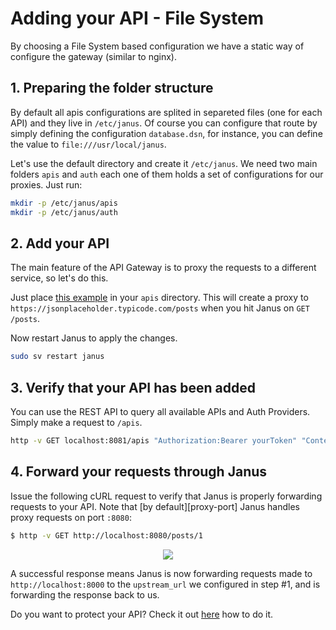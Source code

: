 # Adding your API - File System

By choosing a File System based configuration we have a static way of configure the gateway (similar to nginx).

## 1. Preparing the folder structure

By default all apis configurations are splited in separeted files (one for each API) and they live in
`/etc/janus`. Of course you can configure that route by simply defining the configuration `database.dsn`, for instance,
you can define the value to `file:///usr/local/janus`.

Let's use the default directory and create it `/etc/janus`. We need two main folders `apis` and `auth` each one of them
holds a set of configurations for our proxies. Just run:

```bash
mkdir -p /etc/janus/apis
mkdir -p /etc/janus/auth
```

## 2. Add your API

The main feature of the API Gateway is to proxy the requests to a different service, so let's do this.

Just place [this example](../examples/apis/posts.json) in your `apis` directory.
This will create a proxy to `https://jsonplaceholder.typicode.com/posts` when you hit Janus on `GET /posts`.

Now restart Janus to apply the changes.

```bash
sudo sv restart janus
```

## 3. Verify that your API has been added

You can use the REST API to query all available APIs and Auth Providers. Simply make a request 
to `/apis`.

```bash
http -v GET localhost:8081/apis "Authorization:Bearer yourToken" "Content-Type: application/json"
```

## 4. Forward your requests through Janus

Issue the following cURL request to verify that Janus is properly forwarding
requests to your API. Note that [by default][proxy-port] Janus handles proxy
requests on port `:8080`:

```bash
$ http -v GET http://localhost:8080/posts/1
```

<p align="center">
  <a href="http://g.recordit.co/vufeMjwEfg.gif">
    <img src="http://g.recordit.co/vufeMjwEfg.gif">
  </a>
</p>


A successful response means Janus is now forwarding requests made to
`http://localhost:8000` to the `upstream_url` we configured in step #1,
and is forwarding the response back to us.

Do you want to protect your API? Check it out [here](proxy_auth_methods.md) how to do it.
